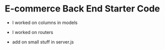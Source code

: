 # E-commerce Back End Starter Code

* I worked on columns in models

* I worked on routers

* add on small stuff in server.js